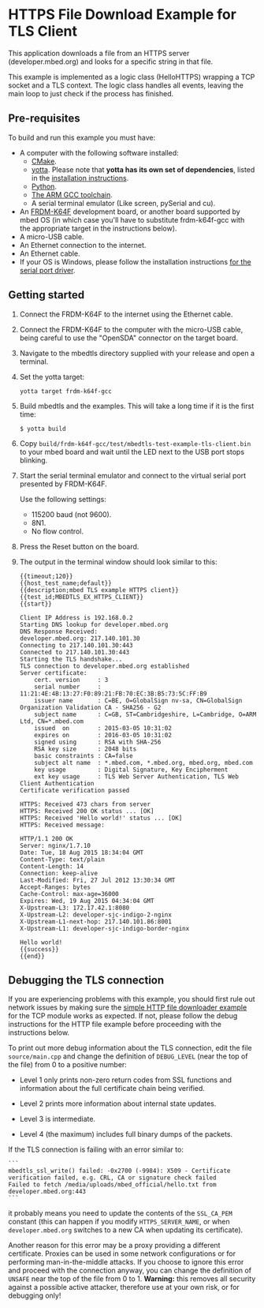 # HTTPS File Download Example for TLS Client

This application downloads a file from an HTTPS server (developer.mbed.org) and looks for a specific string in that file.

This example is implemented as a logic class (HelloHTTPS) wrapping a TCP socket and a TLS context. The logic class handles all events, leaving the main loop to just check if the process has finished.

## Pre-requisites

To build and run this example you must have:

* A computer with the following software installed:
  * [CMake](http://www.cmake.org/download/).
  * [yotta](https://github.com/ARMmbed/yotta). Please note that **yotta has its own set of dependencies**, listed in the [installation instructions](http://armmbed.github.io/yotta/#installing-on-windows).
  * [Python](https://www.python.org/downloads/).
  * [The ARM GCC toolchain](https://launchpad.net/gcc-arm-embedded).
  * A serial terminal emulator (Like screen, pySerial and cu).
* An [FRDM-K64F](http://developer.mbed.org/platforms/FRDM-K64F/) development board, or another board supported by mbed OS (in which case you'll have to substitute frdm-k64f-gcc with the appropriate target in the instructions below).
* A micro-USB cable.
* An Ethernet connection to the internet.
* An Ethernet cable.
* If your OS is Windows, please follow the installation instructions [for the serial port driver](https://developer.mbed.org/handbook/Windows-serial-configuration).

## Getting started

1. Connect the FRDM-K64F to the internet using the Ethernet cable.

2. Connect the FRDM-K64F to the computer with the micro-USB cable, being careful to use the "OpenSDA" connector on the target board.

3. Navigate to the mbedtls directory supplied with your release and open a terminal.

4. Set the yotta target:

    ```
    yotta target frdm-k64f-gcc
    ```

5. Build mbedtls and the examples. This will take a long time if it is the first time:

    ```
    $ yotta build
    ```

6. Copy `build/frdm-k64f-gcc/test/mbedtls-test-example-tls-client.bin` to your mbed board and wait until the LED next to the USB port stops blinking.

7. Start the serial terminal emulator and connect to the virtual serial port presented by FRDM-K64F. 

    Use the following settings:

    * 115200 baud (not 9600).
    * 8N1.
    * No flow control. 

8. Press the Reset button on the board.

9. The output in the terminal window should look similar to this:

    ```
    {{timeout;120}}
    {{host_test_name;default}}
    {{description;mbed TLS example HTTPS client}}
    {{test_id;MBEDTLS_EX_HTTPS_CLIENT}}
    {{start}}

    Client IP Address is 192.168.0.2
    Starting DNS lookup for developer.mbed.org
    DNS Response Received:
    developer.mbed.org: 217.140.101.30
    Connecting to 217.140.101.30:443
    Connected to 217.140.101.30:443
    Starting the TLS handshake...
    TLS connection to developer.mbed.org established
    Server certificate:
        cert. version     : 3
        serial number     : 11:21:4E:4B:13:27:F0:89:21:FB:70:EC:3B:B5:73:5C:FF:B9
        issuer name       : C=BE, O=GlobalSign nv-sa, CN=GlobalSign Organization Validation CA - SHA256 - G2
        subject name      : C=GB, ST=Cambridgeshire, L=Cambridge, O=ARM Ltd, CN=*.mbed.com
        issued  on        : 2015-03-05 10:31:02
        expires on        : 2016-03-05 10:31:02
        signed using      : RSA with SHA-256
        RSA key size      : 2048 bits
        basic constraints : CA=false
        subject alt name  : *.mbed.com, *.mbed.org, mbed.org, mbed.com
        key usage         : Digital Signature, Key Encipherment
        ext key usage     : TLS Web Server Authentication, TLS Web Client Authentication
    Certificate verification passed

    HTTPS: Received 473 chars from server
    HTTPS: Received 200 OK status ... [OK]
    HTTPS: Received 'Hello world!' status ... [OK]
    HTTPS: Received message:

    HTTP/1.1 200 OK
    Server: nginx/1.7.10
    Date: Tue, 18 Aug 2015 18:34:04 GMT
    Content-Type: text/plain
    Content-Length: 14
    Connection: keep-alive
    Last-Modified: Fri, 27 Jul 2012 13:30:34 GMT
    Accept-Ranges: bytes
    Cache-Control: max-age=36000
    Expires: Wed, 19 Aug 2015 04:34:04 GMT
    X-Upstream-L3: 172.17.42.1:8080
    X-Upstream-L2: developer-sjc-indigo-2-nginx
    X-Upstream-L1-next-hop: 217.140.101.86:8001
    X-Upstream-L1: developer-sjc-indigo-border-nginx

    Hello world!
    {{success}}
    {{end}}
    ```

## Debugging the TLS connection

If you are experiencing problems with this example, you should first rule out network issues by making sure the [simple HTTP file downloader example](https://github.com/ARMmbed/mbed-example-network-private/tree/master/test/helloworld-tcpclient) for the TCP module works as expected. If not, please follow the debug instructions for the HTTP file example before proceeding with the instructions below.

To print out more debug information about the TLS connection, edit the file `source/main.cpp` and change the definition of `DEBUG_LEVEL` (near the top of the file) from 0 to a positive number:

* Level 1 only prints non-zero return codes from SSL functions and information about the full certificate chain being verified.

* Level 2 prints more information about internal state updates.

* Level 3 is intermediate.

* Level 4 (the maximum) includes full binary dumps of the packets.


If the TLS connection is failing with an error similar to:

    ```
    mbedtls_ssl_write() failed: -0x2700 (-9984): X509 - Certificate verification failed, e.g. CRL, CA or signature check failed
    Failed to fetch /media/uploads/mbed_official/hello.txt from developer.mbed.org:443
    ```

it probably means you need to update the contents of the `SSL_CA_PEM` constant (this can happen if you modify `HTTPS_SERVER_NAME`, or when `developer.mbed.org` switches to a new CA when updating its certificate). 

Another reason for this error may be a proxy providing a different certificate. Proxies can be used in some network configurations or for performing man-in-the-middle attacks. If you choose to ignore this error and proceed with the connection anyway, you can change the definition of `UNSAFE` near the top of the file from 0 to 1. **Warning:** this removes all security against a possible active attacker, therefore use at your own risk, or for debugging only!

